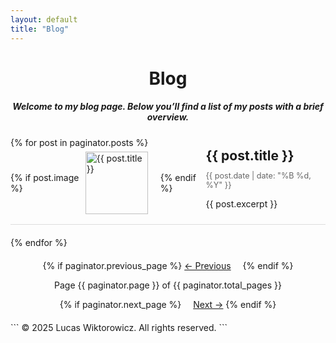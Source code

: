```yaml
---
layout: default
title: "Blog"
---
```


<h1 style="text-align:center;">Blog</h1>

<h5 style="text-align:center;">Welcome to my blog page. Below you’ll find a list of my posts with a brief overview.</h5>

<ul class="blog-list" style="list-style: none; padding: 0;">
  {% for post in paginator.posts %}
  <li class="blog-item" style="margin-bottom:20px;">
    <a href="{{ post.url }}" style="text-decoration: none; color: inherit;">
      <div style="display: flex; align-items: center; border-bottom: 1px solid #DDD; padding-bottom: 10px; margin-bottom: 10px;">
        {% if post.image %}
        <img src="{{ post.image }}" alt="{{ post.title }}" style="width: 100px; height: 100px; object-fit: cover; margin-right: 20px;">
        {% endif %}
        <div class="blog-info">
          <h2 style="margin: 0;">{{ post.title }}</h2>
          <p class="blog-date" style="font-size: 0.9em; color: #666;">{{ post.date | date: "%B %d, %Y" }}</p>
          <p>{{ post.excerpt }}</p>
        </div>
      </div>
    </a>
  </li>
  {% endfor %}
</ul>

<!-- Pagination links -->
<div class="pagination" style="text-align: center; margin: 20px 0;">
  {% if paginator.previous_page %}
    <a href="{{ paginator.previous_page_path }}" style="margin-right: 15px;">← Previous</a>
  {% endif %}
  
  <span>Page {{ paginator.page }} of {{ paginator.total_pages }}</span>
  
  {% if paginator.next_page %}
    <a href="{{ paginator.next_page_path }}" style="margin-left: 15px;">Next →</a>
  {% endif %}
</div>
```
  © 2025 Lucas Wiktorowicz. All rights reserved.
```
